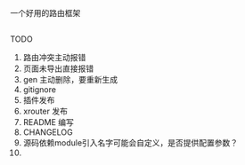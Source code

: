 一个好用的路由框架
##

TODO
1. 路由冲突主动报错
2. 页面未导出直接报错
3. gen 主动删除，要重新生成
4. gitignore
5. 插件发布
6. xrouter 发布
7. README 编写
8. CHANGELOG
9. 源码依赖module引入名字可能会自定义，是否提供配置参数？
10. 